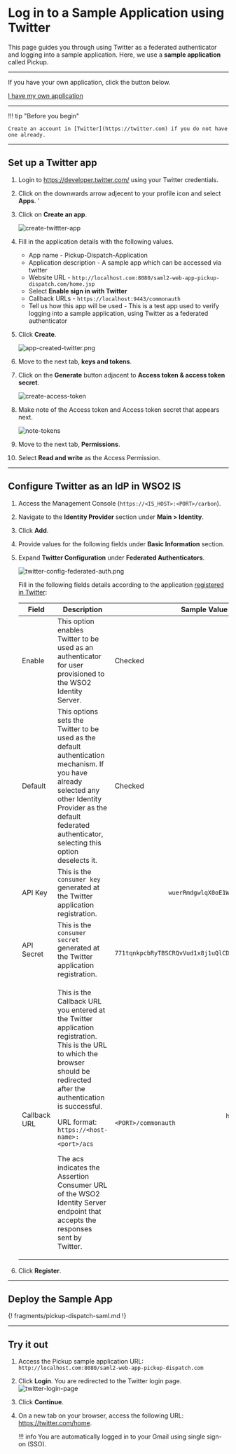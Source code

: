 # Log in to a Sample Application using Twitter

This page guides you through using Twitter as a federated authenticator and logging into a sample application. Here, we use a **sample application** called Pickup. 

----

If you have your own application, click the button below.

<a class="samplebtn_a" href="../../guides/identity-federation/twitter"   rel="nofollow noopener">I have my own application</a>

----

!!! tip "Before you begin"
    
    Create an account in [Twitter](https://twitter.com) if you do not have one already.

---

## Set up a Twitter app

1. Login to <https://developer.twitter.com/> using your Twitter credentials. 

2. Click on the downwards arrow adjecent to your profile icon and select **Apps**. '

3. Click on **Create an app**.
    
    ![create-twittter-app](/assets/img/samples/create-app-twitter.png)

4. Fill in the application details with the following values. 

    - App name - Pickup-Dispatch-Application
    - Application description - A sample app which can be accessed via twitter
    - Website URL - `http://localhost.com:8080/saml2-web-app-pickup-dispatch.com/home.jsp`
    - Select **Enable sign in with Twitter**
    - Callback URLs - `https://localhost:9443/commonauth`
    - Tell us how this app will be used - This is a test app used to verify logging into a sample application, using Twitter as a federated authenticator

5. Click  **Create**.

    ![app-created-twitter.png](/assets/img/samples/app-created-twitter.png)

6. Move to the next tab, **keys and tokens**. 

7. Click on the **Generate** button adjacent to **Access token & access token secret**. 

    ![create-access-token](/assets/img/samples/create-access-token.png)

8. Make note of the Access token and Access token secret that appears next. 

    ![note-tokens](/assets/img/samples/note-tokens.png)

9. Move to the next tab, **Permissions**. 

10. Select **Read and write** as the Access Permission. 

---

## Configure Twitter as an IdP in WSO2 IS 

1.  Access the Management Console (`https://<IS_HOST>:<PORT>/carbon`). 
1.  Navigate to the **Identity Provider** section under **Main \> Identity**.
2.  Click **Add**.
3.  Provide values for the following fields under **Basic Information** section.

4.  Expand **Twitter Configuration** under **Federated Authenticators**.

    ![twitter-config-federated-auth.png](/assets/img/samples/twitter-config-federated-auth.png)
    
    Fill in the following fields details according to the application
    [registered in Twitter](http://docs.inboundnow.com/guide/create-twitter-application/):

    <table>
    <thead>
    <tr class="header">
    <th>Field</th>
    <th>Description</th>
    <th>Sample Value</th>
    </tr>
    </thead>
    <tbody>
    <tr class="odd">
    <td>Enable</td>
    <td>This option enables Twitter to be used as an authenticator for user provisioned to the WSO2 Identity Server.</td>
    <td>Checked</td>
    </tr>
    <tr class="even">
    <td>Default</td>
    <td>This options sets the Twitter to be used as the default authentication mechanism. If you have already selected any other Identity Provider as the default federated authenticator, selecting this option deselects it.</td>
    <td>Checked</td>
    </tr>
    <tr class="odd">
    <td>API Key</td>
    <td>This is the <code>               consumer key              </code> generated at the Twitter application registration.</td>
    <td><code>               wuerRmdgwlqX0oE1WNDdsh17o              </code></td>
    </tr>
    <tr class="even">
    <td>API Secret</td>
    <td>This is the <code>               consumer secret              </code> generated at the Twitter application registration.</td>
    <td><div class="row">
    <code>                771tqnkpcbRyTBSCRQvVud1x8j1uQlCDpNZo3hRG0s4cEtsFky               </code>
    </div></td>
    </tr>
    <tr class="odd">
    <td>Callback URL</td>
    <td><p>This is the Callback URL you entered at the Twitter application registration. This is the URL to which the browser should be redirected after the authentication is successful.</p>
    <p>URL format: <code>                https://&lt;host-name&gt;:&lt;port&gt;/acs               </code></p>
    <p>The acs indicates the Assertion Consumer URL of the WSO2 Identity Server endpoint that accepts the responses sent by Twitter.</p></td>
    <td><code>                               https://&lt;IS_HOST&gt:&ltPORT&gt/commonauth                             </code></td>
    </tr>
    </tbody>
    </table>

5.  Click **Register**.

---

## Deploy the Sample App

{! fragments/pickup-dispatch-saml.md !}

---

## Try it out

1.  Access the Pickup sample application URL:
    `http://localhost.com:8080/saml2-web-app-pickup-dispatch.com`
2.  Click **Login**. You are redirected to the Twitter login page.  
    ![twitter-login-page](/assets/img/samples/consent-twitter.png)
    
3.  Click **Continue**. 
4.  On a new tab on your browser, access the following URL:
    <https://twitter.com/home>.

    !!! info 
    	You are automatically logged in to your Gmail using single sign-on (SSO).